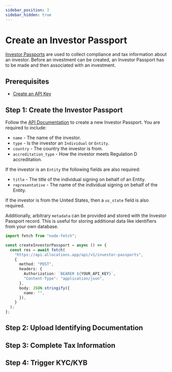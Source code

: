 ```yaml
---
sidebar_position: 3
sidebar_hidden: true
---
```


# Create an Investor Passport

[Investor Passports](/docs/concepts/investor-passport) are used to collect compliance and tax information about an investor. Before an investment can be created, an Investor Passport has to be made and then associated with an investment.

## Prerequisites

- [Create an API Key](/docs/tutorials/create-api-key)

## Step 1: Create the Investor Passport

Follow the [API Documentation](/api/create-investor-passport) to create a new Investor Passport. You are required to include:

- `name` - The name of the investor.
- `type` - Is the investor an `Individual` or `Entity`.
- `country` - The country the investor is from.
- `accreditation_type` - How the investor meets Regulation D accreditation.

If the investor is an `Entity` the following fields are also required:

- `title` - The title of the individual signing on behalf of an Entity.
- `representative` - The name of the individual signing on behalf of the Entity.

If the investor is from the United States, then a `us_state` field is also required.

Additionally, arbitrary `metadata` can be provided and stored with the Investor Passport record. This is useful for storing additional data like identifiers from your own database.

```ts
import fetch from "node-fetch";

const createInvestorPassport = async () => {
  const res = await fetch(
    "https://api.allocations.app/api/v1/investor-passports",
    {
      method: "POST",
      headers: {
        Authorization: `BEARER ${YOUR_API_KEY}`,
        "Content-Type": "application/json",
      },
      body: JSON.stringify({
        name: "",
      }),
    }
  );
};
```

## Step 2: Upload Identifying Documentation

## Step 3: Complete Tax Information

## Step 4: Trigger KYC/KYB
